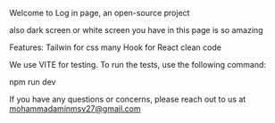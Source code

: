 Welcome to Log in page, an open-source project 

 also dark screen or white screen you have in this page  is so amazing

 Features:
Tailwin for css
many Hook for  React
clean code


We use VITE for testing. To run the tests, use the following command:

npm run dev

If you have any questions or concerns, please reach out to us at mohammadaminmsv27@gmail.com

